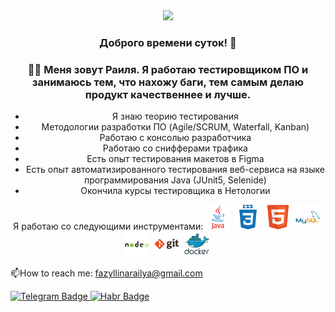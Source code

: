 <div id="header" align="center">
  <img src="https://media.giphy.com/media/QyJ0We4GHpjBa7PvKL/giphy.gif" width="100"/>

### Доброго времени суток! 👋
### :woman_technologist: Меня зовут Раиля. Я работаю тестировщиком ПО и занимаюсь тем, что нахожу баги, тем самым делаю продукт качественнее и лучше.

- Я знаю теорию тестирования
- Методологии разработки ПО (Agile/SCRUM, Waterfall, Kanban)
- Работаю с консолью разработчика
- Работаю со снифферами трафика 
- Есть опыт тестирования макетов в Figma
- Есть опыт автоматизированного тестирования веб-сервиса на языке программирования Java (JUnit5, Selenide)
- Окончила курсы тестировщика в Нетологии
    
Я работаю со следующими инструментами: 
  <img src="https://github.com/devicons/devicon/blob/master/icons/java/java-original-wordmark.svg" title="Java" alt="Java" width="40" height="40"/>&nbsp;
  <img src="https://github.com/devicons/devicon/blob/master/icons/css3/css3-plain-wordmark.svg"  title="CSS3" alt="CSS" width="40" height="40"/>&nbsp;
  <img src="https://github.com/devicons/devicon/blob/master/icons/html5/html5-original.svg" title="HTML5" alt="HTML" width="40" height="40"/>&nbsp;
  <img src="https://github.com/devicons/devicon/blob/master/icons/mysql/mysql-original-wordmark.svg" title="MySQL"  alt="MySQL" width="40" height="40"/>&nbsp;
  <img src="https://github.com/devicons/devicon/blob/master/icons/nodejs/nodejs-original-wordmark.svg" title="NodeJS" alt="NodeJS" width="40" height="40"/>&nbsp;
  <img src="https://github.com/devicons/devicon/blob/master/icons/git/git-original-wordmark.svg" title="Git" alt="Git" width="40" height="40"/>&nbsp;
  <img src="https://github.com/devicons/devicon/blob/master/icons/docker/docker-original-wordmark.svg" title="Docker" alt="Docker" width="40" height="40"/>&nbsp;
</div>

:mailbox:How to reach me: fazyllinarailya@gmail.com
<div id="badges"> 
  <a href="t.me/ro1yaa">
  <img src="https://img.shields.io/badge/Telegram-blue?style=for-the-badge&logo=Telegram&logoColor=white" alt="Telegram Badge"/>
  <a href="https://career.habr.com/ro1ya">
  <img src="https://img.shields.io/badge/Career.Habr-blue?style=for-the-badge&logo=Habr&logoColor=white" alt="Habr Badge"/>
</div>
